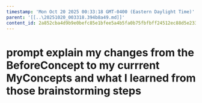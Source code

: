```yaml
---
timestamp: 'Mon Oct 20 2025 00:33:18 GMT-0400 (Eastern Daylight Time)'
parent: '[[..\20251020_003318.394b8a49.md]]'
content_id: 2a852cba4d9b9e0befc85e1bfee5a4b5fa0b75fbfbff24512ec88d5e233c79d0
---
```


# prompt explain my changes from the BeforeConcept to my currrent MyConcepts and what I learned from those brainstorming steps
